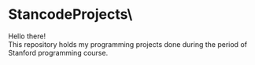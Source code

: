 # StancodeProjects\
Hello there!\
This repository holds my programming projects done during the period of Stanford programming course.
